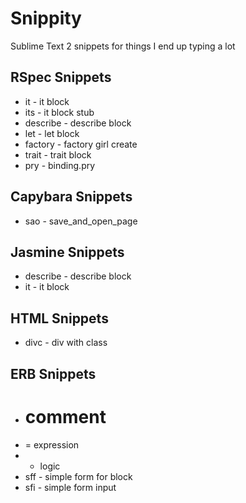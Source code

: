 # Snippity

Sublime Text 2 snippets for things I end up typing a lot

## RSpec Snippets

- it - it block
- its - it block stub
- describe - describe block
- let - let block
- factory - factory girl create
- trait - trait block
- pry - binding.pry

## Capybara Snippets

- sao - save_and_open_page

## Jasmine Snippets

- describe - describe block
- it - it block

## HTML Snippets

- divc - div with class

## ERB Snippets

- # comment
- = expression
- - logic
- sff - simple form for block
- sfi - simple form input

